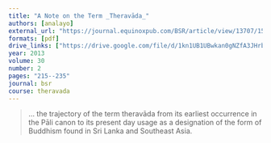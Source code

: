 ```yaml
---
title: "A Note on the Term _Theravāda_"
authors: [analayo]
external_url: "https://journal.equinoxpub.com/BSR/article/view/13707/15930"
formats: [pdf]
drive_links: ["https://drive.google.com/file/d/1kn1UB1UBwkan0gNZfA3JHrbB7-DShi7h/view?usp=drivesdk"]
year: 2013
volume: 30
number: 2
pages: "215--235"
journal: bsr
course: theravada
---
```


> … the trajectory of the term theravāda from its earliest occurrence in the Pāli canon to its present day usage as a designation of the form of Buddhism found in Sri Lanka and Southeast Asia.

